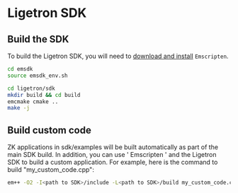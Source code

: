 # Ligetron SDK

## Build the SDK

To build the Ligetron SDK, you will need to [download and install](https://emscripten.org/docs/getting_started/downloads.html) `Emscripten`.

```bash
cd emsdk
source emsdk_env.sh
```

```bash
cd ligetron/sdk
mkdir build && cd build
emcmake cmake ..
make -j
```

## Build custom code

ZK applications in sdk/examples will be built automatically as part of the main SDK build. 
In addition, you can use ' Emscripten ' and the Ligetron SDK to build a custom application. For example, here is the command to build "my_custom_code.cpp":

```bash
em++ -O2 -I<path to SDK>/include -L<path to SDK>/build my_custom_code.cpp -o my_custom_code.wasm -lligetron
```
